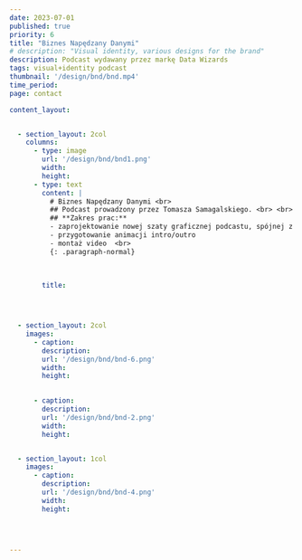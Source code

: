 ```yaml
---
date: 2023-07-01
published: true
priority: 6
title: "Biznes Napędzany Danymi"
# description: "Visual identity, various designs for the brand"
description: Podcast wydawany przez markę Data Wizards
tags: visual+identity podcast
thumbnail: '/design/bnd/bnd.mp4'
time_period: 
page: contact

content_layout:


  - section_layout: 2col
    columns:
      - type: image
        url: '/design/bnd/bnd1.png'
        width:
        height:
      - type: text
        content: |
          # Biznes Napędzany Danymi <br> 
          ## Podcast prowadzony przez Tomasza Samagalskiego. <br> <br>
          ## **Zakres prac:**
          - zaprojektowanie nowej szaty graficznej podcastu, spójnej z marką Data Wizards
          - przygotowanie animacji intro/outro
          - montaż video  <br> 
          {: .paragraph-normal}
      
  
    
        title: 




  - section_layout: 2col
    images:
      - caption:
        description: 
        url: '/design/bnd/bnd-6.png'
        width:
        height:

    
      - caption:
        description:
        url: '/design/bnd/bnd-2.png'
        width:
        height:    


  - section_layout: 1col
    images:
      - caption:
        description: 
        url: '/design/bnd/bnd-4.png'
        width:
        height:    

 

        
---
```

